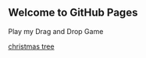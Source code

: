 ## Welcome to GitHub Pages
<p> Play my Drag and Drop Game </p>
<a href= "tree.html"> christmas tree </a>

